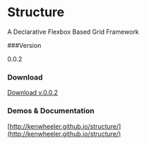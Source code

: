 # Structure
A Declarative Flexbox Based Grid Framework

###Version

0.0.2

### Download

[Download v.0.0.2](https://github.com/kenwheeler/structure/archive/v0.0.2.zip)

### Demos & Documentation

[http://kenwheeler.github.io/structure/](http://kenwheeler.github.io/structure/)